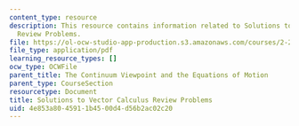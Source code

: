 ```yaml
---
content_type: resource
description: This resource contains information related to Solutions to Vector Calculus
  Review Problems.
file: https://ol-ocw-studio-app-production.s3.amazonaws.com/courses/2-25-advanced-fluid-mechanics-fall-2013/4e853a8045911b4500d4d56b2ac02c20_MIT2_25F13_Vector_Problem.pdf
file_type: application/pdf
learning_resource_types: []
ocw_type: OCWFile
parent_title: The Continuum Viewpoint and the Equations of Motion
parent_type: CourseSection
resourcetype: Document
title: Solutions to Vector Calculus Review Problems
uid: 4e853a80-4591-1b45-00d4-d56b2ac02c20
---
```

